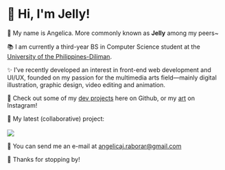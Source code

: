 # 🌸 Hi, I'm Jelly!

💬 My name is Angelica. More commonly known as **Jelly** among my peers~

📚 I am currently a third-year BS in Computer Science student at the [University of the Philippines-Diliman](https://upd.edu.ph/).

✨ I’ve recently developed an interest in front-end web development and UI/UX, founded on my passion for the multimedia arts field—mainly digital illustration, graphic design, video editing and animation.

👀 Check out some of my [dev projects](https://github.com/Anjellyrika?tab=repositories) here on Github, or my [art](https://www.instagram.com/ajellyrawr/) on Instagram!

🔨 My latest (collaborative) project:
<br>
<br>
<a href="https://github.com/ni-lie/IskoTool">
<img align="center" src="https://github-readme-stats.vercel.app/api/pin/?username=ni-lie&repo=IskoTool&title_color=E7D8EC&text_color=E7D8EC&icon_color=E652A0&bg_color=3D2046" />
</a>

💌 You can send me an e-mail at angelicaj.raborar@gmail.com

💜 Thanks for stopping by!

<!--
**Anjellyrika/Anjellyrika** is a ✨ _special_ ✨ repository because its `README.md` (this file) appears on your GitHub profile.

Here are some ideas to get you started:

- 🔭 I’m currently working on ...
- 🌱 I’m currently learning ...
- 👯 I’m looking to collaborate on ...
- 🤔 I’m looking for help with ...
- 💬 Ask me about ...
- 📫 How to reach me: ...
- 😄 Pronouns: ...
- ⚡ Fun fact: ...
-->

